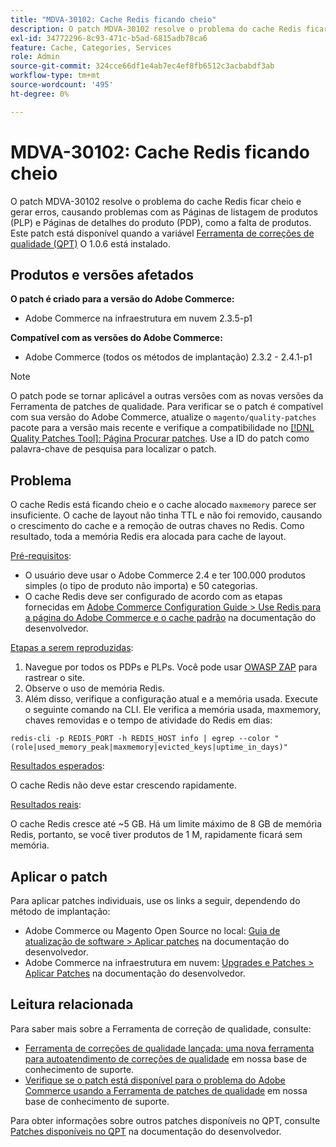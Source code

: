 ```yaml
---
title: "MDVA-30102: Cache Redis ficando cheio"
description: O patch MDVA-30102 resolve o problema do cache Redis ficar cheio e gerar erros, causando problemas com as Páginas de listagem de produtos (PLP) e Páginas de detalhes do produto (PDP), como a falta de produtos. Este patch está disponível quando a [Ferramenta de correções de qualidade (QPT)](https://devdocs.magento.com/guides/v2.4/comp-mgr/patching.html#mqp) 1.0.6 está instalada.
exl-id: 34772296-8c93-471c-b5ad-6815adb78ca6
feature: Cache, Categories, Services
role: Admin
source-git-commit: 324cce66df1e4ab7ec4ef8fb6512c3acbabdf3ab
workflow-type: tm+mt
source-wordcount: '495'
ht-degree: 0%

---
```


# MDVA-30102: Cache Redis ficando cheio

O patch MDVA-30102 resolve o problema do cache Redis ficar cheio e gerar erros, causando problemas com as Páginas de listagem de produtos (PLP) e Páginas de detalhes do produto (PDP), como a falta de produtos. Este patch está disponível quando a variável [Ferramenta de correções de qualidade (QPT)](https://devdocs.magento.com/guides/v2.4/comp-mgr/patching.html#mqp) O 1.0.6 está instalado.

## Produtos e versões afetados

**O patch é criado para a versão do Adobe Commerce:**

* Adobe Commerce na infraestrutura em nuvem 2.3.5-p1

**Compatível com as versões do Adobe Commerce:**

* Adobe Commerce (todos os métodos de implantação) 2.3.2 - 2.4.1-p1

>[!NOTE]
>
>O patch pode se tornar aplicável a outras versões com as novas versões da Ferramenta de patches de qualidade. Para verificar se o patch é compatível com sua versão do Adobe Commerce, atualize o `magento/quality-patches` pacote para a versão mais recente e verifique a compatibilidade no [[!DNL Quality Patches Tool]: Página Procurar patches](https://devdocs.magento.com/quality-patches/tool.html#patch-grid). Use a ID do patch como palavra-chave de pesquisa para localizar o patch.

## Problema

O cache Redis está ficando cheio e o cache alocado `maxmemory` parece ser insuficiente. O cache de layout não tinha TTL e não foi removido, causando o crescimento do cache e a remoção de outras chaves no Redis. Como resultado, toda a memória Redis era alocada para cache de layout.

<u>Pré-requisitos</u>:

* O usuário deve usar o Adobe Commerce 2.4 e ter 100.000 produtos simples (o tipo de produto não importa) e 50 categorias.
* O cache Redis deve ser configurado de acordo com as etapas fornecidas em [Adobe Commerce Configuration Guide > Use Redis para a página do Adobe Commerce e o cache padrão](https://devdocs.magento.com/guides/v2.4/config-guide/redis/redis-pg-cache.html#example-command) na documentação do desenvolvedor.

<u>Etapas a serem reproduzidas</u>:

1. Navegue por todos os PDPs e PLPs. Você pode usar [OWASP ZAP](https://www.zaproxy.org/) para rastrear o site.
1. Observe o uso de memória Redis.
1. Além disso, verifique a configuração atual e a memória usada. Execute o seguinte comando na CLI. Ele verifica a memória usada, maxmemory, chaves removidas e o tempo de atividade do Redis em dias:

```
redis-cli -p REDIS_PORT -h REDIS_HOST info | egrep --color "(role|used_memory_peak|maxmemory|evicted_keys|uptime_in_days)"
```

<u>Resultados esperados</u>:

O cache Redis não deve estar crescendo rapidamente.

<u>Resultados reais</u>:

O cache Redis cresce até ~5 GB. Há um limite máximo de 8 GB de memória Redis, portanto, se você tiver produtos de 1 M, rapidamente ficará sem memória.

## Aplicar o patch

Para aplicar patches individuais, use os links a seguir, dependendo do método de implantação:

* Adobe Commerce ou Magento Open Source no local: [Guia de atualização de software > Aplicar patches](https://devdocs.magento.com/guides/v2.4/comp-mgr/patching/mqp.html) na documentação do desenvolvedor.
* Adobe Commerce na infraestrutura em nuvem: [Upgrades e Patches > Aplicar Patches](https://devdocs.magento.com/cloud/project/project-patch.html) na documentação do desenvolvedor.

## Leitura relacionada

Para saber mais sobre a Ferramenta de correção de qualidade, consulte:

* [Ferramenta de correções de qualidade lançada: uma nova ferramenta para autoatendimento de correções de qualidade](/help/announcements/adobe-commerce-announcements/magento-quality-patches-released-new-tool-to-self-serve-quality-patches.md) em nossa base de conhecimento de suporte.
* [Verifique se o patch está disponível para o problema do Adobe Commerce usando a Ferramenta de patches de qualidade](/help/support-tools/patches-available-in-qpt-tool/check-patch-for-magento-issue-with-magento-quality-patches.md) em nossa base de conhecimento de suporte.

Para obter informações sobre outros patches disponíveis no QPT, consulte [Patches disponíveis no QPT](https://devdocs.magento.com/quality-patches/tool.html#patch-grid) na documentação do desenvolvedor.
